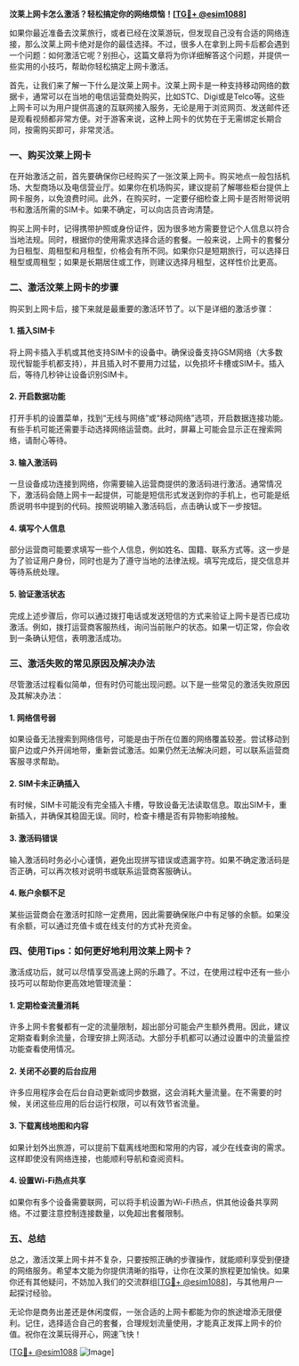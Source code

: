 **汶莱上网卡怎么激活？轻松搞定你的网络烦恼！[[TG💪+ @esim1088](https://t.me/s/esim1088)]**

如果你最近准备去汶莱旅行，或者已经在汶莱游玩，但发现自己没有合适的网络连接，那么汶莱上网卡绝对是你的最佳选择。不过，很多人在拿到上网卡后都会遇到一个问题：如何激活它呢？别担心，这篇文章将为你详细解答这个问题，并提供一些实用的小技巧，帮助你轻松搞定上网卡激活。

首先，让我们来了解一下什么是汶莱上网卡。汶莱上网卡是一种支持移动网络的数据卡，通常可以在当地的电信运营商处购买，比如STC、Digi或是Telco等。这些上网卡可以为用户提供高速的互联网接入服务，无论是用于浏览网页、发送邮件还是观看视频都非常方便。对于游客来说，这种上网卡的优势在于无需绑定长期合同，按需购买即可，非常灵活。

### 一、购买汶莱上网卡

在开始激活之前，首先要确保你已经购买了一张汶莱上网卡。购买地点一般包括机场、大型商场以及电信营业厅。如果你在机场购买，建议提前了解哪些柜台提供上网卡服务，以免浪费时间。此外，在购买时，一定要仔细检查上网卡是否附带说明书和激活所需的SIM卡。如果不确定，可以向店员咨询清楚。

购买上网卡时，记得携带护照或身份证件，因为很多地方需要登记个人信息以符合当地法规。同时，根据你的使用需求选择合适的套餐。一般来说，上网卡的套餐分为日租型、周租型和月租型，价格会有所不同。如果你只是短期旅行，可以选择日租型或周租型；如果是长期居住或工作，则建议选择月租型，这样性价比更高。

### 二、激活汶莱上网卡的步骤

购买到上网卡后，接下来就是最重要的激活环节了。以下是详细的激活步骤：

#### 1. 插入SIM卡

将上网卡插入手机或其他支持SIM卡的设备中。确保设备支持GSM网络（大多数现代智能手机都支持），并且插入时不要用力过猛，以免损坏卡槽或SIM卡。插入后，等待几秒钟让设备识别SIM卡。

#### 2. 开启数据功能

打开手机的设置菜单，找到“无线与网络”或“移动网络”选项，开启数据连接功能。有些手机可能还需要手动选择网络运营商。此时，屏幕上可能会显示正在搜索网络，请耐心等待。

#### 3. 输入激活码

一旦设备成功连接到网络，你需要输入运营商提供的激活码进行激活。通常情况下，激活码会随上网卡一起提供，可能是短信形式发送到你的手机上，也可能是纸质说明书中提到的代码。按照说明输入激活码后，点击确认或下一步按钮。

#### 4. 填写个人信息

部分运营商可能要求填写一些个人信息，例如姓名、国籍、联系方式等。这一步是为了验证用户身份，同时也是为了遵守当地的法律法规。填写完成后，提交信息并等待系统处理。

#### 5. 验证激活状态

完成上述步骤后，你可以通过拨打电话或发送短信的方式来验证上网卡是否已成功激活。例如，拨打运营商客服热线，询问当前账户的状态。如果一切正常，你会收到一条确认短信，表明激活成功。

### 三、激活失败的常见原因及解决办法

尽管激活过程看似简单，但有时仍可能出现问题。以下是一些常见的激活失败原因及其解决办法：

#### 1. 网络信号弱

如果设备无法搜索到网络信号，可能是由于所在位置的网络覆盖较差。尝试移动到窗户边或户外开阔地带，重新尝试激活。如果仍然无法解决问题，可以联系运营商客服寻求帮助。

#### 2. SIM卡未正确插入

有时候，SIM卡可能没有完全插入卡槽，导致设备无法读取信息。取出SIM卡，重新插入，并确保其稳固无误。同时，检查卡槽是否有异物影响接触。

#### 3. 激活码错误

输入激活码时务必小心谨慎，避免出现拼写错误或遗漏字符。如果不确定激活码是否正确，可以再次核对说明书或联系运营商客服确认。

#### 4. 账户余额不足

某些运营商会在激活时扣除一定费用，因此需要确保账户中有足够的余额。如果没有余额，可以通过充值卡或在线支付的方式补充资金。

### 四、使用Tips：如何更好地利用汶莱上网卡？

激活成功后，就可以尽情享受高速上网的乐趣了。不过，在使用过程中还有一些小技巧可以帮助你更高效地管理流量：

#### 1. 定期检查流量消耗

许多上网卡套餐都有一定的流量限制，超出部分可能会产生额外费用。因此，建议定期查看剩余流量，合理安排上网活动。大部分手机都可以通过设置中的流量监控功能查看使用情况。

#### 2. 关闭不必要的后台应用

许多应用程序会在后台自动更新或同步数据，这会消耗大量流量。在不需要的时候，关闭这些应用的后台运行权限，可以有效节省流量。

#### 3. 下载离线地图和内容

如果计划外出旅游，可以提前下载离线地图和常用的内容，减少在线查询的需求。这样即使没有网络连接，也能顺利导航和查阅资料。

#### 4. 设置Wi-Fi热点共享

如果你有多个设备需要联网，可以将手机设置为Wi-Fi热点，供其他设备共享网络。不过要注意控制连接数量，以免超出套餐限制。

### 五、总结

总之，激活汶莱上网卡并不复杂，只要按照正确的步骤操作，就能顺利享受到便捷的网络服务。希望本文能为你提供清晰的指导，让你在汶莱的旅程更加愉快。如果你还有其他疑问，不妨加入我们的交流群组[[TG💪+ @esim1088](https://t.me/s/esim1088)]，与其他用户一起探讨经验。

无论你是商务出差还是休闲度假，一张合适的上网卡都能为你的旅途增添无限便利。记住，选择适合自己的套餐，合理规划流量使用，才能真正发挥上网卡的价值。祝你在汶莱玩得开心，网速飞快！

[[TG💪+ @esim1088](https://t.me/s/esim1088) ![Image](https://i.postimg.cc/4NQfJmqS/Snipaste-2025-05-13-00-14-12.png)]